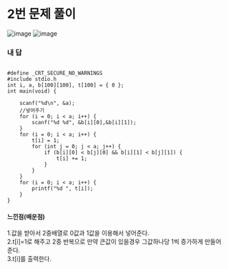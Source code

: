# 2번 문제 풀이
![image](https://user-images.githubusercontent.com/81015704/121507581-bab2a980-ca1f-11eb-8572-ec1c0bb401dc.png)
![image](https://user-images.githubusercontent.com/81015704/121507622-c3a37b00-ca1f-11eb-80cf-605904b1af13.png)


### 내 답
<pre><code>
#define _CRT_SECURE_NO_WARNINGS
#include stdio.h
int i, a, b[100][100], t[100] = { 0 };
int main(void) {
	
	scanf("%d\n", &a);
	//넣어주기
	for (i = 0; i < a; i++) {
		scanf("%d %d", &b[i][0],&b[i][1]);
	}
	for (i = 0; i < a; i++) {
		t[i] = 1;
		for (int j = 0; j < a; j++) {
			if (b[i][0] < b[j][0] && b[i][1] < b[j][1]) {
				t[i] += 1;
			}
		}
	}
	for (i = 0; i < a; i++) {
		printf("%d ", t[i]);
	}
}
</code></pre>


#### 느낀점(배운점)
1.값을 받아서 2중배열로 0값과 1값을 이용해서 넣어준다.<br>
2.t[i]=1로 해주고 2중 반복으로 만약 큰값이 있을경우 그값하나당 1씩 증가하게 만들어 준다.<br>
3.t[i]를 출력한다.
